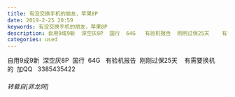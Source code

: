 ```yaml
---
title: 有没交换手机的朋友，苹果8P
date: 2019-2-25 20:59
keywords: 有没交换手机的朋友，苹果8P
description: 自用9成9新  深空灰8P  国行  64G   有验机报告  刚刚过保25天    有需要换机的  加QQ   3385435422  
categories: used
---
```

<td class="t_f" id="postmessage_3112646">

自用9成9新  深空灰8P  国行  64G   有验机报告  刚刚过保25天    有需要换机的  加QQ   3385435422  </td>
###### 转载自[菲龙网]